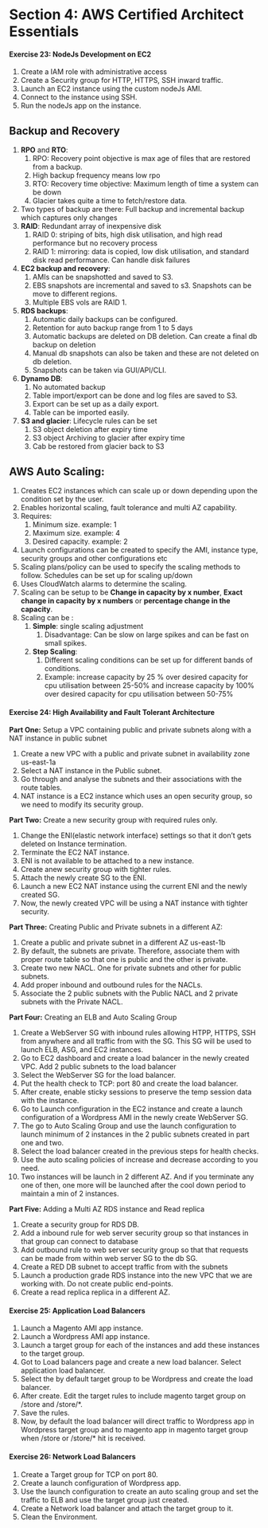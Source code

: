 # Section 4: AWS Certified Architect  Essentials

#### Exercise 23: NodeJs Development on EC2

1. Create a IAM role with administrative access
2. Create a Security group for HTTP, HTTPS, SSH inward traffic.
3. Launch an EC2 instance using the custom nodeJs AMI.
4. Connect to the instance using SSH.
5. Run the nodeJs app on the instance.


## Backup and Recovery 

1. <b>RPO</b> and <b>RTO</b>: 
    1. RPO: Recovery point objective is max age of files that are restored from a backup.
    2. High backup frequency means low rpo
    3. RTO: Recovery time objective: Maximum length of time a system can be down
    4. Glacier takes quite a time to fetch/restore data.
2. Two types of backup are there: Full backup and incremental backup which captures only changes
3. <b>RAID</b>: Redundant array of inexpensive disk
    1. RAID 0: striping of bits, high disk utilisation, and high read performance but no recovery process
    2. RAID 1: mirroring: data is copied, low disk utilisation, and standard disk read performance. Can handle disk failures
4. <b>EC2 backup and recovery</b>: 
    1. AMIs can be snapshotted and saved to S3.
    2. EBS snapshots are incremental and saved to s3. Snapshots can be move to different regions.
    3. Multiple EBS vols are RAID 1.
5. <b>RDS backups</b>: 
    1. Automatic daily backups can be configured.
    2. Retention for auto backup range from 1 to 5 days
    3. Automatic backups are deleted on DB deletion. Can create a final db backup on deletion
    4. Manual db snapshots can also be taken and these are not deleted on db deletion.
    5. Snapshots can be taken via GUI/API/CLI.
6. <b>Dynamo DB</b>: 
    1. No automated backup
    2. Table import/export can be done and log files are saved to S3.
    3. Export can be set up as a daily export.
    4. Table can be imported easily.
7.  <b>S3 and glacier</b>: Lifecycle rules can be set
    1. S3 object deletion after expiry time
    2. S3 object Archiving to glacier after expiry time
    3. Cab be restored from glacier back to S3

## AWS Auto Scaling: 

1. Creates EC2 instances which can scale up or down depending upon the condition set by the user.
2. Enables horizontal scaling, fault tolerance and multi AZ capability.
3. Requires:
    1. Minimum size. example: 1
    2. Maximum size. example: 4
    3. Desired capacity. example: 2
4. Launch configurations can be created to specify the AMI, instance type, security groups and other configurations etc
5. Scaling plans/policy can be used to specify the scaling methods to follow. Schedules can be set up for scaling up/down
6. Uses CloudWatch alarms to determine the scaling.
7. Scaling can be setup to be <b>Change in capacity by x number</b>, <b>Exact change in capacity by x numbers</b> or <b>percentage change in the capacity</b>.
8. Scaling can be :
    1. <b>Simple</b>: single scaling adjustment
        1. Disadvantage: Can be slow on large spikes and can be fast on small spikes. 
    2. <b>Step Scaling</b>: 
        1. Different scaling conditions can be set up for different bands of conditions.
        2. Example: increase capacity by 25 % over desired capacity for cpu utilisation between 25-50% and increase capacity by 100% over desired capacity for cpu utilisation between 50-75% 
        
        
#### Exercise 24: High Availability and Fault Tolerant Architecture

<b>Part One:</b> Setup a VPC containing public and private subnets along with a NAT instance in public subnet
1. Create a new VPC with a public and private subnet in availability zone us-east-1a
2. Select a NAT instance in the Public subnet.
3. Go through and analyse the subnets and their associations with the route tables.
4. NAT instance is a EC2 instance which uses an open security group, so we need to modify its security group.

<b>Part Two:</b> Create a new security group with required rules only.
1. Change the ENI(elastic network interface) settings so that it don’t gets deleted on Instance termination.
2. Terminate the EC2 NAT instance.
3. ENI is not available to be attached to a new instance.
4. Create anew security group with tighter rules.
5. Attach the newly create SG to the ENI.
6. Launch a new EC2 NAT instance using the current ENI and the newly created SG.
7. Now, the newly created VPC will be using a NAT instance with tighter security.

<b>Part Three:</b> Creating Public and Private subnets in a different AZ:
1. Create a public and private subnet in a different AZ us-east-1b
2. By default, the subnets are private. Therefore, associate them with proper route table so that one is public and the other is private.
3. Create two new NACL. One for private subnets and other for public subnets.
4. Add proper inbound and outbound rules for the NACLs.
5. Associate the 2 public subnets with the Public NACL and 2 private subnets with the Private NACL.

<b>Part Four:</b> Creating an ELB and Auto Scaling Group
1. Create a WebServer SG with inbound rules allowing HTPP, HTTPS, SSH from anywhere and all traffic from with the SG. This SG will be used to launch ELB, ASG, and EC2 instances.
2. Go to EC2 dashboard and create a load balancer in the newly created VPC. Add 2 public subnets to the load balancer
3. Select the WebServer SG for the load balancer.
4. Put the health check to TCP: port 80 and create the load balancer.
5. After create, enable sticky sessions to preserve the temp session data with the instance.
6. Go to Launch configuration in the EC2 instance and create a launch configuration of a Wordpress AMI in the newly create WebServer SG.
7. The go to Auto Scaling Group and use the launch configuration to launch minimum of 2 instances in the 2 public subnets created in part one and two.
8. Select the load balancer created in the previous steps for health checks.
9. Use the auto scaling policies of increase and decrease according to you need.
10. Two instances will be launch in 2 different AZ. And if you terminate any one of then, one more will be launched after the cool down period to maintain a min of 2 instances.


<b>Part Five:</b> Adding a Multi AZ RDS instance and Read replica
1. Create a security group for RDS DB.
2. Add a inbound rule for web server security group so that instances in that group can connect to database
3. Add outbound rule to web server security group so that that requests can be made from within web server SG to the db SG.
4. Create a RED DB subnet to accept traffic from with the subnets
5. Launch a production grade RDS instance into the new VPC that we are working with. Do not create public end-points.
6. Create a read replica replica in a different AZ.

#### Exercise 25: Application Load Balancers

1. Launch a Magento AMI app instance.
2. Launch a Wordpress AMI app instance.
3. Launch a target group for each of the instances and add these instances to the target group.
4. Got to Load balancers page and create a new load balancer. Select application load balancer.
5. Select the by default target group to be Wordpress and create the load balancer.
6. After create. Edit the target rules to include magento target group on /store and /store/*.
7. Save the rules.
8. Now, by default the load balancer will direct traffic to Wordpress app in Wordpress target group and to magento app in magento target group when /store or /store/* hit is received.

#### Exercise 26: Network Load Balancers

1. Create a Target group for TCP on port 80.
2. Create a launch configuration of Wordpress app.
3. Use the launch configuration to create an auto scaling group and set the traffic to ELB and use the target group just created.
4. Create a Network load balancer and attach the target group to it.
5. Clean the Environment.